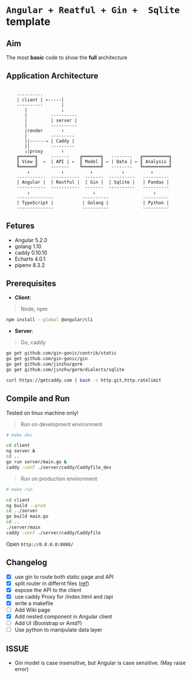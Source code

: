 # `Angular + Reatful + Gin +  Sqlite` template

## Aim

The most **basic** code to show the **full** architecture

## Application Architecture

```diagram

    ----------
    | client | ←-----|
    ----------       |
       |             ↓
       |         ----------
       |         | server |
       |         ----------
       |render       ↑
       |         ---------
       ||------→ | Caddy |
       ||        ---------
       ↓|proxy       ↑
    ╔══════╗     -------    ╔═══════╗   --------   ╔══════════╗
    ║ View ║  →  | API | ←  ║ Model ║ ← | Data | ← ║ Analysis ║
    ╚══════╝     -------    ╚═══════╝   --------   ╚══════════╝
        ↓            ↓          ↓           ↓          ↓
    -----------  -----------  -------  ----------   ----------
    | Angular |  | Restful |  | Gin |  | Sqlite |   | Pandas |
    -----------  -----------  -------  ----------   ----------
        ↓                        ↓                      ↓
    --------------           ----------             ----------
    | TypeScript |           | Golang |             | Python |
    --------------           ----------             ----------

```
## Fetures

- Angular 5.2.0
- golang 1.10
- caddy 0.10.10
- Echarts 4.0.1
- pipenv 8.3.2

## Prerequisites

- **Client**:

> Node, npm

```bash
npm install --global @angular/cli
```

- **Server**:

> Go, caddy

```bash
go get github.com/gin-gonic/contrib/static
go get github.com/gin-gonic/gin
go get github.com/jinzhu/gorm
go get github.com/jinzhu/gorm/dialects/sqlite
```

```bash
curl https://getcaddy.com | bash -s http.git,http.ratelimit
```

## Compile and Run

Tested on linux machine only!

> Run on development environment

```bash
# make dev

cd client
ng server &
cd ..
go run server/main.go &
caddy -conf ./server/caddy/Caddyfile_dev
```

> Run on production environment

```bash
# make run

cd client
ng build --prod
cd ../server
go build main.go
cd ..
./server/main
caddy -conf ./server/caddy/Caddyfile
```

Open `http://0.0.0.0:8888/`

## Changelog

- [x] use gin to route both static page and API
- [x] split router in differnt files ([ref](https://stackoverflow.com/questions/47115731/how-to-split-my-resources-into-multiply-files))
- [x] expose the API to the client
- [x] use caddy Proxy for /index.html and /api
- [x] write a makefile
- [ ] Add Wiki page
- [x] Add nested component in Angular client
- [ ] Add UI (Bootstrap or Antd?)
- [ ] Use python to manipulate data layer

## ISSUE

- Gin model is case insensitive, but Angular is case sensitive. (May raise error)

